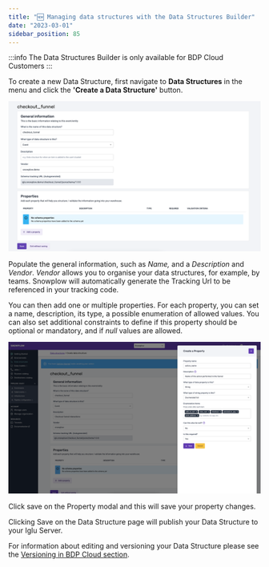 ```yaml
---
title: "🆕 Managing data structures with the Data Structures Builder"
date: "2023-03-01"
sidebar_position: 85
---
```


:::info
The Data Structures Builder is only available for BDP Cloud Customers
:::

To create a new Data Structure, first navigate to **Data Structures** in the menu and click the **'Create a Data Structure'** button.

![](images/data-structures-1.png)

Populate the general information, such as *Name,* and a *Description* and *Vendor*. *Vendor* allows you to organise your data structures, for example, by teams. Snowplow will automatically generate the Tracking Url to be referenced in your tracking code.

You can then add one or multiple properties. For each property, you can set a name, description, its type, a possible enumeration of allowed values. You can also set additional constraints to define if this property should be optional or mandatory, and if *null* values are allowed.

![](images/data-structures-2.png)

Click save on the Property modal and this will save your property changes.

Clicking Save on the Data Structure page will publish your Data Structure to your Iglu Server.

For information about editing and versioning your Data Structure please see the [Versioning in BDP Cloud section](/docs/understanding-tracking-design//versioning-your-data-structures/cloud/index.md).
